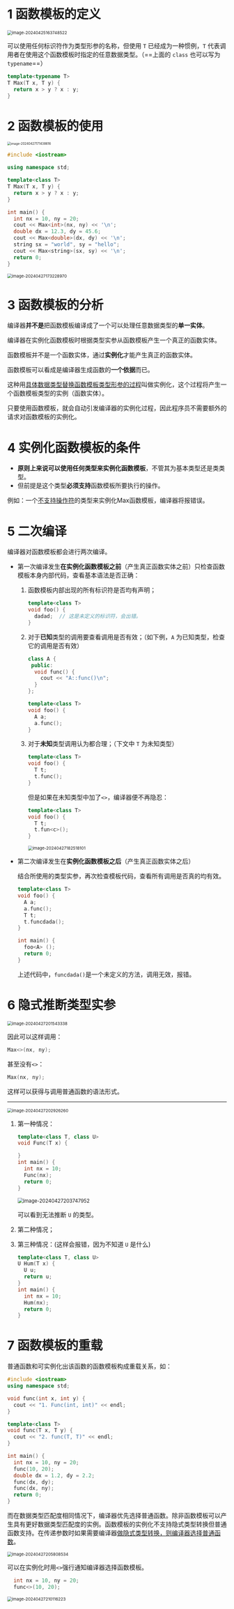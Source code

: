 # 1 函数模板的定义

<img src="https://leafalice-image.oss-cn-hangzhou.aliyuncs.com/img/image-20240425163748522.png" alt="image-20240425163748522" style="zoom:67%;" />

可以使用任何标识符作为类型形参的名称，但使用 `T` 已经成为一种惯例，`T` 代表调用者在使用这个函数模板时指定的任意数据类型。（==上面的 `class` 也可以写为 `typename`==）

```cpp
template<typename T>
T Max(T x, T y) {
  return x > y ? x : y;
}
```

# 2 函数模板的使用

<img src="https://leafalice-image.oss-cn-hangzhou.aliyuncs.com/img/image-20240427171438616.png" alt="image-20240427171438616" style="zoom:50%;" />

```cpp
#include <iostream>

using namespace std;

template<class T>
T Max(T x, T y) {
  return x > y ? x : y;
}

int main() {
  int nx = 10, ny = 20;
  cout << Max<int>(nx, ny) << '\n';
  double dx = 12.3, dy = 45.6;
  cout << Max<double>(dx, dy) << '\n';
  string sx = "world", sy = "hello";
  cout << Max<string>(sx, sy) << '\n';
  return 0;
}
```

<img src="https://leafalice-image.oss-cn-hangzhou.aliyuncs.com/img/image-20240427173228970.png" alt="image-20240427173228970" style="zoom:67%;" />

# 3 函数模板的分析

编译器**并不是**把函数模板编译成了一个可以处理任意数据类型的**单一实体**。

编译器在实例化函数模板时根据类型实参从函数模板产生一个真正的函数实体。

函数模板并不是一个函数实体，通过**实例化**才能产生真正的函数实体。

函数模板可以看成是编译器生成函数的**一个依据**而已。

这种用<u>具体数据类型替换函数模板类型形参的过程</u>叫做实例化，这个过程将产生一个函数模板类型的实例（函数实体）。

只要使用函数模板，就会自动引发编译器的实例化过程，因此程序员不需要额外的请求对函数模板的实例化。

# 4 实例化函数模板的条件

- **原则上来说可以使用任何类型来实例化函数模板**，不管其为基本类型还是类类型。
- 但前提是这个类型**必须支持**函数模板所要执行的操作。

例如：一个<u>不支持操作符</u>的类型来实例化Max函数模板，编译器将报错误。

# 5 二次编译

编译器对函数模板都会进行两次编译。

- 第一次编译发生**在实例化函数模板之前**（产生真正函数实体之前）只检查函数模板本身内部代码，查看基本语法是否正确：

  1. 函数模板内部出现的所有标识符是否均有声明；

     ```cpp
     template<class T>
     void foo() {
       dadad;  // 这是未定义的标识符，会出错。
     }
     ```

  2. 对于**已知**类型的调用要查看调用是否有效；（如下例，`A` 为已知类型，检查它的调用是否有效）

     ```cpp
     class A {
      public:
       void func() {
         cout << "A::func()\n";
       }
     };
     
     template<class T>
     void foo() {
       A a;
       a.func();
     }
     ```

  3. 对于**未知**类型调用认为都合理；（下文中 `T` 为未知类型）

     ```cpp
     template<class T>
     void foo() {
       T t;
       t.func();
     }
     ```

     但是如果在未知类型中加了`<>`，编译器便不再隐忍：

     ```c++
     template<class T>
     void foo() {
       T t;
       t.fun<c>();
     }
     ```

     <img src="https://leafalice-image.oss-cn-hangzhou.aliyuncs.com/img/image-20240427182518101.png" alt="image-20240427182518101" style="zoom:67%;" />

- 第二次编译发生在**实例化函数模板之后**（产生真正函数实体之后）

  结合所使用的类型实参，再次检查模板代码，查看所有调用是否真的均有效。

  ```cpp
  template<class T>
  void foo() {
    A a;
    a.func();
    T t;
    t.funcdada();
  }
  
  int main() {
    foo<A> ();
    return 0;
  }
  ```

  上述代码中，`funcdada()`是一个未定义的方法，调用无效，报错。

# 6 隐式推断类型实参

<img src="https://leafalice-image.oss-cn-hangzhou.aliyuncs.com/img/image-20240427201543338.png" alt="image-20240427201543338" style="zoom: 67%;" />

因此可以这样调用：

```cpp
Max<>(nx, ny);
```

甚至没有`<>`：

```cpp
Max(nx, ny);
```

这样可以获得与调用普通函数的语法形式。

---

<img src="https://leafalice-image.oss-cn-hangzhou.aliyuncs.com/img/image-20240427202926260.png" alt="image-20240427202926260" style="zoom:67%;" />

1. 第一种情况：

   ```cpp
   template<class T, class U>
   void Func(T x) {
   
   }
   int main() {
     int nx = 10;
     Func(nx);
     return 0;
   }
   ```

   <img src="https://leafalice-image.oss-cn-hangzhou.aliyuncs.com/img/image-20240427203747952.png" alt="image-20240427203747952" style="zoom:80%;" />

   可以看到无法推断 `U` 的类型。

2. 第二种情况；

3. 第三种情况：(这样会报错，因为不知道 `U` 是什么)

   ```cpp
   template<class T, class U>
   U Hum(T x) {
     U u;
     return u;
   }
   int main() {
     int nx = 10;
     Hum(nx);
     return 0;
   }
   ```

# 7 函数模板的重载

普通函数和可实例化出该函数的函数模板构成重载关系，如：

```cpp
#include <iostream>
using namespace std;

void func(int x, int y) {
  cout << "1. Func(int, int)" << endl;
}

template<class T>
void func(T x, T y) {
  cout << "2. func(T, T)" << endl;
}

int main() {
  int nx = 10, ny = 20;
  func(10, 20);
  double dx = 1.2, dy = 2.2;
  func(dx, dy);
  func(dx, ny);
  return 0;
}
```

而在数据类型匹配度相同情况下，编译器优先选择普通函数。除非函数模板可以产生具有更好数据类型匹配度的实例。函数模板的实例化不支持隐式类型转换但普通函数支持。在传递参数时如果需要编译器<u>做隐式类型转换，则编译器选择普通函数</u>。

<img src="https://leafalice-image.oss-cn-hangzhou.aliyuncs.com/img/image-20240427205808534.png" alt="image-20240427205808534" style="zoom:67%;" />

可以在实例化时用`<>`强行通知编译器选择函数模板。

```cpp
  int nx = 10, ny = 20;
  func<>(10, 20);
```

<img src="https://leafalice-image.oss-cn-hangzhou.aliyuncs.com/img/image-20240427210116223.png" alt="image-20240427210116223" style="zoom:67%;" />

